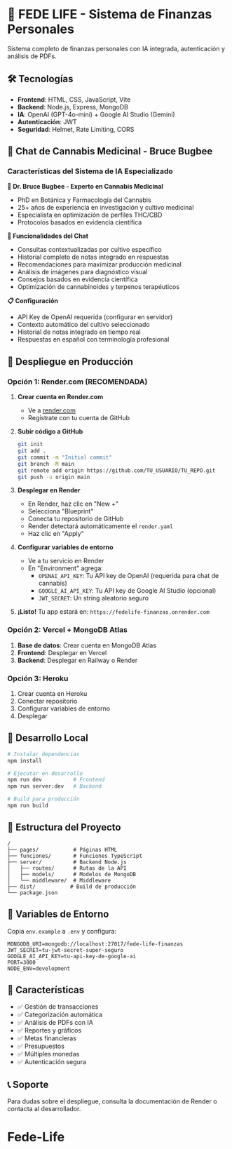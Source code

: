 # 🚀 FEDE LIFE - Sistema de Finanzas Personales

Sistema completo de finanzas personales con IA integrada, autenticación y análisis de PDFs.

## 🛠️ Tecnologías

- **Frontend**: HTML, CSS, JavaScript, Vite
- **Backend**: Node.js, Express, MongoDB
- **IA**: OpenAI (GPT-4o-mini) + Google AI Studio (Gemini)
- **Autenticación**: JWT
- **Seguridad**: Helmet, Rate Limiting, CORS

## 🌱 Chat de Cannabis Medicinal - Bruce Bugbee

### Características del Sistema de IA Especializado

**🤖 Dr. Bruce Bugbee - Experto en Cannabis Medicinal**
- PhD en Botánica y Farmacología del Cannabis
- 25+ años de experiencia en investigación y cultivo medicinal
- Especialista en optimización de perfiles THC/CBD
- Protocolos basados en evidencia científica

**🎯 Funcionalidades del Chat**
- Consultas contextualizadas por cultivo específico
- Historial completo de notas integrado en respuestas
- Recomendaciones para maximizar producción medicinal
- Análisis de imágenes para diagnóstico visual
- Consejos basados en evidencia científica
- Optimización de cannabinoides y terpenos terapéuticos

**📋 Configuración**
- API Key de OpenAI requerida (configurar en servidor)
- Contexto automático del cultivo seleccionado
- Historial de notas integrado en tiempo real
- Respuestas en español con terminología profesional

## 🚀 Despliegue en Producción

### Opción 1: Render.com (RECOMENDADA)

1. **Crear cuenta en Render.com**
   - Ve a [render.com](https://render.com)
   - Regístrate con tu cuenta de GitHub

2. **Subir código a GitHub**
   ```bash
   git init
   git add .
   git commit -m "Initial commit"
   git branch -M main
   git remote add origin https://github.com/TU_USUARIO/TU_REPO.git
   git push -u origin main
   ```

3. **Desplegar en Render**
   - En Render, haz clic en "New +"
   - Selecciona "Blueprint"
   - Conecta tu repositorio de GitHub
   - Render detectará automáticamente el `render.yaml`
   - Haz clic en "Apply"

4. **Configurar variables de entorno**
   - Ve a tu servicio en Render
   - En "Environment" agrega:
     - `OPENAI_API_KEY`: Tu API key de OpenAI (requerida para chat de cannabis)
     - `GOOGLE_AI_API_KEY`: Tu API key de Google AI Studio (opcional)
     - `JWT_SECRET`: Un string aleatorio seguro

5. **¡Listo!** Tu app estará en: `https://fedelife-finanzas.onrender.com`

### Opción 2: Vercel + MongoDB Atlas

1. **Base de datos**: Crear cuenta en MongoDB Atlas
2. **Frontend**: Desplegar en Vercel
3. **Backend**: Desplegar en Railway o Render

### Opción 3: Heroku

1. Crear cuenta en Heroku
2. Conectar repositorio
3. Configurar variables de entorno
4. Desplegar

## 🔧 Desarrollo Local

```bash
# Instalar dependencias
npm install

# Ejecutar en desarrollo
npm run dev          # Frontend
npm run server:dev   # Backend

# Build para producción
npm run build
```

## 📁 Estructura del Proyecto

```
/
├── pages/           # Páginas HTML
├── funciones/       # Funciones TypeScript
├── server/          # Backend Node.js
│   ├── routes/      # Rutas de la API
│   ├── models/      # Modelos de MongoDB
│   └── middleware/  # Middleware
├── dist/           # Build de producción
└── package.json
```

## 🔐 Variables de Entorno

Copia `env.example` a `.env` y configura:

```env
MONGODB_URI=mongodb://localhost:27017/fede-life-finanzas
JWT_SECRET=tu-jwt-secret-super-seguro
GOOGLE_AI_API_KEY=tu-api-key-de-google-ai
PORT=3000
NODE_ENV=development
```

## 🎯 Características

- ✅ Gestión de transacciones
- ✅ Categorización automática
- ✅ Análisis de PDFs con IA
- ✅ Reportes y gráficos
- ✅ Metas financieras
- ✅ Presupuestos
- ✅ Múltiples monedas
- ✅ Autenticación segura

## 📞 Soporte

Para dudas sobre el despliegue, consulta la documentación de Render o contacta al desarrollador.
# Fede-Life
